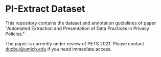 PI-Extract Dataset
=================

This repository contains the dataset and annotation guidelines of paper "Automated Extraction and Presentation of Data Practices in Privacy Policies."

The paper is currently under review of PETS 2021. Please contact ducbui@umich.edu if you need immediate access.
